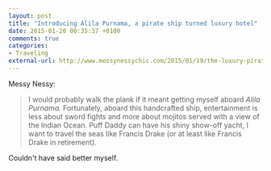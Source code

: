 ```yaml
---
layout: post
title: "Introducing Alila Purnama, a pirate ship turned luxury hotel"
date: 2015-01-20 00:35:37 +0100
comments: true
categories: 
- Traveling
external-url: http://www.messynessychic.com/2015/01/19/the-luxury-pirate-ship-hotel-where-jack-sparrow-cant-ruin-cocktail-hour/
---
```


Messy Nessy:

> I would probably walk the plank if it meant getting myself aboard _Alila Purnama._ Fortunately, aboard this handcrafted ship, entertainment is less about sword fights and more about mojitos served with a view of the Indian Ocean. Puff Daddy can have his shiny show-off yacht, I want to travel the seas like Francis Drake (or at least like Francis Drake in retirement).

Couldn't have said better myself.